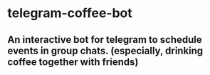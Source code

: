 # telegram-coffee-bot

## An interactive bot for telegram to schedule events in group chats. (especially, drinking coffee together with friends)
